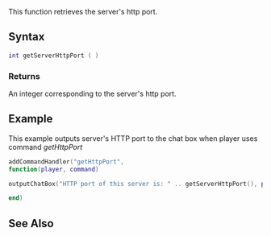 This function retrieves the server's http port.

Syntax
------

``` lua
int getServerHttpPort ( )
```

### Returns

An integer corresponding to the server's http port.

Example
-------

This example outputs server's HTTP port to the chat box when player uses command *getHttpPort*

``` lua
addCommandHandler("getHttpPort",
function(player, command)

outputChatBox("HTTP port of this server is: " .. getServerHttpPort(), player, 0, 255, 0)

end)
```

See Also
--------
